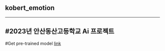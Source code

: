 ## kobert_emotion
---
#2023년 안산동산고등학교 Ai 프로젝트
---
#Get pre-trained model [link](https://drive.google.com/drive/folders/1iu51Mke89k-LHJzPrOOuqIIyNHuibyrT?usp=sharing)
